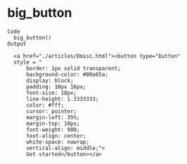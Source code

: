 # big_button

    Code
      big_button()
    Output
      
      <a href="./articles/Dmisc.html"><button type="button"
      style = "
          border: 1px solid transparent;
          background-color: #00a65a;
          display: block;
          padding: 10px 16px;
          font-size: 18px;
          line-height: 1.3333333;
          color: #fff;
          cursor: pointer;
          margin-left: 35%;
          margin-top: 10px;
          font-weight: 900;
          text-align: center;
          white-space: nowrap;
          vertical-align: middle;">
          Get started</button></a>

